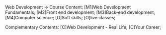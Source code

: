 Web Development -> Course Content:
[M1]Web Development Fundamentals;
[M2]Front end development;
[M3]Back-end development;
[M4]Computer science;
[O]Soft skills;
[O]live classes;

Complementary Contents:
[C]Web Development - Real Life;
[C]Your Career;
